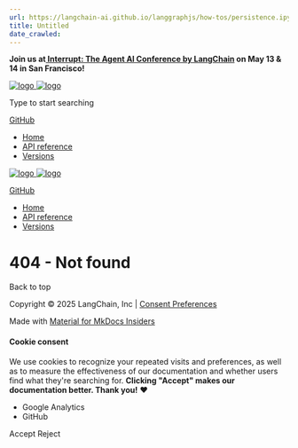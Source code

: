 ```yaml
---
url: https://langchain-ai.github.io/langgraphjs/how-tos/persistence.ipynb
title: Untitled
date_crawled: 
---
```


**Join us at[ Interrupt: The Agent AI Conference by LangChain](https://interrupt.langchain.com/) on May 13 & 14 in San Francisco!**

[ ![logo](https://langchain-ai.github.io/langgraphjs/static/wordmark_dark.svg) ![logo](https://langchain-ai.github.io/langgraphjs/static/wordmark_light.svg) ](https://langchain-ai.github.io/langgraphjs/)

[ ](https://langchain-ai.github.io/langgraphjs/how-tos/persistence.ipynb?q= "Share")

Type to start searching

[ GitHub  ](https://github.com/langchain-ai/langgraphjs "Go to repository")

  * [ Home ](https://langchain-ai.github.io/langgraphjs/)
  * [ API reference ](https://langchain-ai.github.io/langgraphjs/reference/)
  * [ Versions ](https://langchain-ai.github.io/langgraphjs/versions/)



[ ![logo](https://langchain-ai.github.io/langgraphjs/static/wordmark_dark.svg) ![logo](https://langchain-ai.github.io/langgraphjs/static/wordmark_light.svg) ](https://langchain-ai.github.io/langgraphjs/)

[ GitHub  ](https://github.com/langchain-ai/langgraphjs "Go to repository")

  * [ Home  ](https://langchain-ai.github.io/langgraphjs/)
  * [ API reference  ](https://langchain-ai.github.io/langgraphjs/reference/)
  * [ Versions  ](https://langchain-ai.github.io/langgraphjs/versions/)



# 404 - Not found

Back to top 

Copyright © 2025 LangChain, Inc | [Consent Preferences](https://langchain-ai.github.io/langgraphjs/how-tos/persistence.ipynb#__consent)

Made with [ Material for MkDocs Insiders ](https://squidfunk.github.io/mkdocs-material/)

[ ](https://langchain-ai.github.io/langgraph/ "langchain-ai.github.io") [ ](https://github.com/langchain-ai/langgraphjs "github.com") [ ](https://twitter.com/LangChainAI "twitter.com")

#### Cookie consent

We use cookies to recognize your repeated visits and preferences, as well as to measure the effectiveness of our documentation and whether users find what they're searching for. **Clicking "Accept" makes our documentation better. Thank you!** ❤️

  * Google Analytics 
  * GitHub 



Accept Reject
